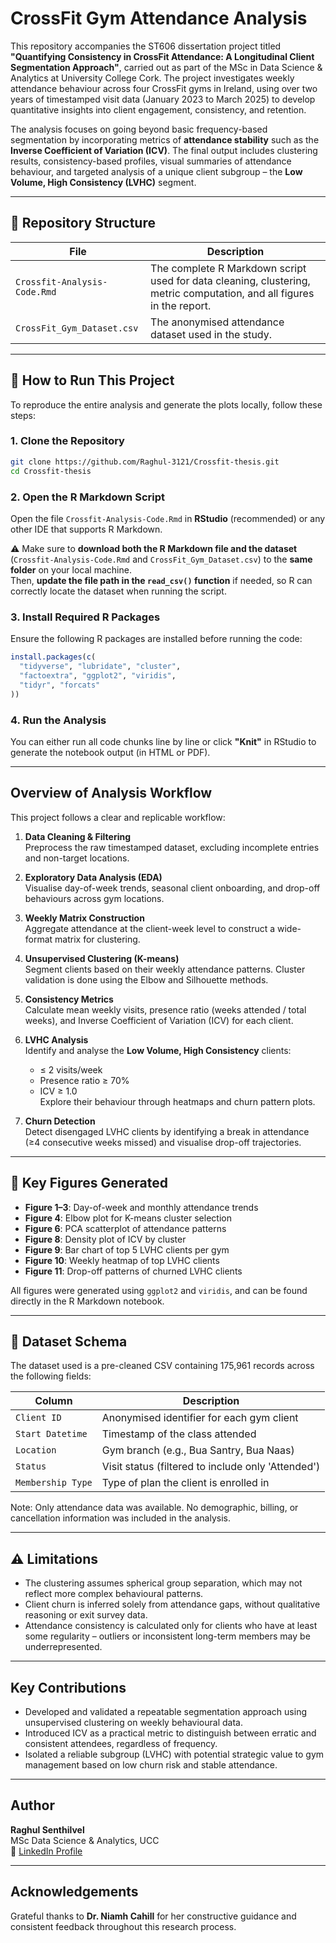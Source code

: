 # CrossFit Gym Attendance Analysis

This repository accompanies the ST606 dissertation project titled **"Quantifying Consistency in CrossFit Attendance: A Longitudinal Client Segmentation Approach"**, carried out as part of the MSc in Data Science & Analytics at University College Cork. The project investigates weekly attendance behaviour across four CrossFit gyms in Ireland, using over two years of timestamped visit data (January 2023 to March 2025) to develop quantitative insights into client engagement, consistency, and retention.

The analysis focuses on going beyond basic frequency-based segmentation by incorporating metrics of **attendance stability** such as the **Inverse Coefficient of Variation (ICV)**. The final output includes clustering results, consistency-based profiles, visual summaries of attendance behaviour, and targeted analysis of a unique client subgroup – the **Low Volume, High Consistency (LVHC)** segment.

---

## 📂 Repository Structure

| File | Description |
|------|-------------|
| `Crossfit-Analysis-Code.Rmd` | The complete R Markdown script used for data cleaning, clustering, metric computation, and all figures in the report. |
| `CrossFit_Gym_Dataset.csv` | The anonymised attendance dataset used in the study. |

---

## 🔧 How to Run This Project

To reproduce the entire analysis and generate the plots locally, follow these steps:

### 1. Clone the Repository

```bash
git clone https://github.com/Raghul-3121/Crossfit-thesis.git
cd Crossfit-thesis
```

### 2. Open the R Markdown Script

Open the file `Crossfit-Analysis-Code.Rmd` in **RStudio** (recommended) or any other IDE that supports R Markdown.

⚠️ Make sure to **download both the R Markdown file and the dataset** (`Crossfit-Analysis-Code.Rmd` and `CrossFit_Gym_Dataset.csv`) to the **same folder** on your local machine.  
Then, **update the file path in the `read_csv()` function** if needed, so R can correctly locate the dataset when running the script.

### 3. Install Required R Packages

Ensure the following R packages are installed before running the code:

```r
install.packages(c(
  "tidyverse", "lubridate", "cluster",
  "factoextra", "ggplot2", "viridis",
  "tidyr", "forcats"
))
```

### 4. Run the Analysis

You can either run all code chunks line by line or click **"Knit"** in RStudio to generate the notebook output (in HTML or PDF).

---

## Overview of Analysis Workflow

This project follows a clear and replicable workflow:

1. **Data Cleaning & Filtering**  
   Preprocess the raw timestamped dataset, excluding incomplete entries and non-target locations.

2. **Exploratory Data Analysis (EDA)**  
   Visualise day-of-week trends, seasonal client onboarding, and drop-off behaviours across gym locations.

3. **Weekly Matrix Construction**  
   Aggregate attendance at the client-week level to construct a wide-format matrix for clustering.

4. **Unsupervised Clustering (K-means)**  
   Segment clients based on their weekly attendance patterns. Cluster validation is done using the Elbow and Silhouette methods.

5. **Consistency Metrics**  
   Calculate mean weekly visits, presence ratio (weeks attended / total weeks), and Inverse Coefficient of Variation (ICV) for each client.

6. **LVHC Analysis**  
   Identify and analyse the **Low Volume, High Consistency** clients:  
   - ≤ 2 visits/week  
   - Presence ratio ≥ 70%  
   - ICV ≥ 1.0  
   Explore their behaviour through heatmaps and churn pattern plots.

7. **Churn Detection**  
   Detect disengaged LVHC clients by identifying a break in attendance (≥4 consecutive weeks missed) and visualise drop-off trajectories.

---

## 📌 Key Figures Generated

- **Figure 1–3**: Day-of-week and monthly attendance trends  
- **Figure 4**: Elbow plot for K-means cluster selection  
- **Figure 6**: PCA scatterplot of attendance patterns  
- **Figure 8**: Density plot of ICV by cluster  
- **Figure 9**: Bar chart of top 5 LVHC clients per gym  
- **Figure 10**: Weekly heatmap of top LVHC clients  
- **Figure 11**: Drop-off patterns of churned LVHC clients

All figures were generated using `ggplot2` and `viridis`, and can be found directly in the R Markdown notebook.

---

## 📁 Dataset Schema

The dataset used is a pre-cleaned CSV containing 175,961 records across the following fields:

| Column | Description |
|--------|-------------|
| `Client ID` | Anonymised identifier for each gym client |
| `Start Datetime` | Timestamp of the class attended |
| `Location` | Gym branch (e.g., Bua Santry, Bua Naas) |
| `Status` | Visit status (filtered to include only 'Attended') |
| `Membership Type` | Type of plan the client is enrolled in |

Note: Only attendance data was available. No demographic, billing, or cancellation information was included in the analysis.

---

## ⚠️ Limitations

- The clustering assumes spherical group separation, which may not reflect more complex behavioural patterns.
- Client churn is inferred solely from attendance gaps, without qualitative reasoning or exit survey data.
- Attendance consistency is calculated only for clients who have at least some regularity – outliers or inconsistent long-term members may be underrepresented.

---

## Key Contributions

- Developed and validated a repeatable segmentation approach using unsupervised clustering on weekly behavioural data.
- Introduced ICV as a practical metric to distinguish between erratic and consistent attendees, regardless of frequency.
- Isolated a reliable subgroup (LVHC) with potential strategic value to gym management based on low churn risk and stable attendance.

---

## Author

**Raghul Senthilvel**  
MSc Data Science & Analytics, UCC  
📧 [LinkedIn Profile](https://www.linkedin.com/in/raghul-senthil/)

---

## Acknowledgements

Grateful thanks to **Dr. Niamh Cahill** for her constructive guidance and consistent feedback throughout this research process.
